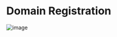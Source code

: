 # Domain Registration

![image](https://user-images.githubusercontent.com/83491188/209525422-cf1ac60e-b703-4106-b906-9ecb3e3b34f9.png)

